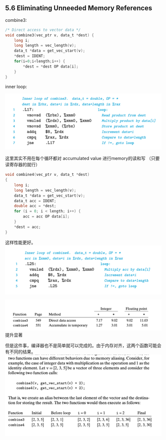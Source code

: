 ## 5.6 Eliminating Unneeded Memory References

combine3:

```c
/* Direct access to vector data */
void combine3(vec_ptr v, data_t *dest) {
    long i;
    long length = vec_length(v);
    data_t *data = get_vec_start(v);
    *dest = IDENT; 
    for(i=0;i<length;i++) {
        *dest = *dest OP data[i];
    }
}
```

inner loop:

![](2023-01-13-10-28-17.png)

这里其实不用在每个循环都对 accumulated value 进行memory的读和写 （只要读寄存器的就行）


```c
void combine4(vec_ptr v, data_t *dest)
{
    long i;
    long length = vec_length(v);
    data_t *data = get_vec_start(v);
    data_t acc = IDENT;
    double acc = *dest;
    for (i = 0; i < length; i++) {
        acc = acc OP data[i];
    }
    *dest = acc;
}
```
这样性能更好。
![](2023-01-13-10-32-05.png)

![](2023-01-13-10-32-30.png)
提升显著

但是这件事，编译器也不是简单就可以完成的。由于内存对齐，这两个函数可能会有不同的结果。
![](2023-01-13-10-34-54.png)